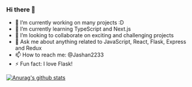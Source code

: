 ### Hi there 👋





- 🔭 I’m currently working on many projects :D
- 🌱 I’m currently learning TypeScript and Next.js
- 👯 I’m looking to collaborate on exciting and challenging projects
- 💬 Ask me about anything related to JavaScript, React, Flask, Express and Redux
- 📫 How to reach me: @Jashan2233
- ⚡ Fun fact: I love Flask!

[![Anurag's github stats](https://github-readme-stats.vercel.app/api?username=Jashan2233&theme=blue-green)](https://github.com/anuraghazra/github-readme-stats)

